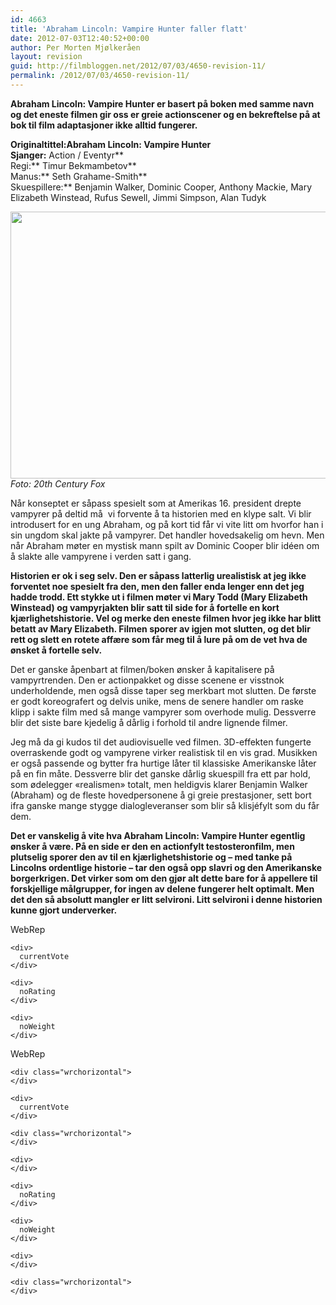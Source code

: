 ```yaml
---
id: 4663
title: 'Abraham Lincoln: Vampire Hunter faller flatt'
date: 2012-07-03T12:40:52+00:00
author: Per Morten Mjølkeråen
layout: revision
guid: http://filmbloggen.net/2012/07/03/4650-revision-11/
permalink: /2012/07/03/4650-revision-11/
---
```

**Abraham Lincoln: Vampire Hunter er basert på boken med samme navn og det eneste filmen gir oss er greie actionscener og en bekreftelse på at bok til film adaptasjoner ikke alltid fungerer.**

**Originaltittel:**Abraham Lincoln: Vampire Hunter**  
Sjanger:** Action / Eventyr**  
Regi:** Timur Bekmambetov**  
Manus:** Seth Grahame-Smith**  
Skuespillere:** Benjamin Walker, Dominic Cooper, Anthony Mackie, Mary Elizabeth Winstead, Rufus Sewell, Jimmi Simpson, Alan Tudyk

<a href="http://filmbloggen.net/?attachment_id=4651" rel="attachment wp-att-4651"><img class="alignnone size-full wp-image-4651" src="http://filmbloggen.net/wp-content/uploads//2012/07/7.jpg" alt="" width="640" height="427" /></a>  
_Foto: 20th Century Fox_

Når konseptet er såpass spesielt som at Amerikas 16. president drepte vampyrer på deltid må  vi forvente å ta historien med en klype salt. Vi blir introdusert for en ung Abraham, og på kort tid får vi vite litt om hvorfor han i sin ungdom skal jakte på vampyrer. Det handler hovedsakelig om hevn. Men når Abraham møter en mystisk mann spilt av Dominic Cooper blir idéen om å slakte alle vampyrene i verden satt i gang.

**Historien er ok i seg selv. Den er såpass latterlig urealistisk at jeg ikke forventet noe spesielt fra den, men den faller enda lenger enn det jeg hadde trodd. Ett stykke ut i filmen møter vi Mary Todd (Mary Elizabeth Winstead) og vampyrjakten blir satt til side for å fortelle en kort kjærlighetshistorie. Vel og merke den eneste filmen hvor jeg ikke har blitt betatt av Mary Elizabeth. Filmen sporer av igjen mot slutten, og det blir rett og slett en rotete affære som får meg til å lure på om de vet hva de ønsket å fortelle selv.**

Det er ganske åpenbart at filmen/boken ønsker å kapitalisere på vampyrtrenden. Den er actionpakket og disse scenene er visstnok underholdende, men også disse taper seg merkbart mot slutten. De første er godt koreografert og delvis unike, mens de senere handler om raske klipp i sakte film med så mange vampyrer som overhode mulig. Dessverre blir det siste bare kjedelig å dårlig i forhold til andre lignende filmer.

Jeg må da gi kudos til det audiovisuelle ved filmen. 3D-effekten fungerte overraskende godt og vampyrene virker realistisk til en vis grad. Musikken er også passende og bytter fra hurtige låter til klassiske Amerikanske låter på en fin måte. Dessverre blir det ganske dårlig skuespill fra ett par hold, som ødelegger &laquo;realismen&raquo; totalt, men heldigvis klarer Benjamin Walker (Abraham) og de fleste hovedpersonene å gi greie prestasjoner, sett bort ifra ganske mange stygge dialogleveranser som blir så klisjéfylt som du får dem.

**Det er vanskelig å vite hva Abraham Lincoln: Vampire Hunter egentlig ønsker å være. På en side er den en actionfylt testosteronfilm, men plutselig sporer den av til en kjærlighetshistorie og – med tanke på Lincolns ordentlige historie – tar den også opp slavri og den Amerikanske borgerkrigen. Det virker som om den gjør alt dette bare for å appellere til forskjellige målgrupper, for ingen av delene fungerer helt optimalt. Men det den så absolutt mangler er litt selvironi. Litt selvironi i denne historien kunne gjort underverker.**

<span class='embed-youtube' style='text-align:center; display: block;'></span>

<div>
  <div>
    <div>
      <div>
        WebRep
      </div>
    </div>
    
    <div>
      currentVote
    </div>
    
    <div>
      noRating
    </div>
    
    <div>
      noWeight
    </div>
  </div>
</div>

<div>
  <div>
    <div>
      <div>
        WebRep
      </div>
    </div>
    
    <div class="wrchorizontal">
    </div>
    
    <div>
      currentVote
    </div>
    
    <div class="wrchorizontal">
    </div>
    
    <div>
    </div>
    
    <div>
      noRating
    </div>
    
    <div>
      noWeight
    </div>
    
    <div>
    </div>
    
    <div class="wrchorizontal">
    </div>
  </div>
</div>